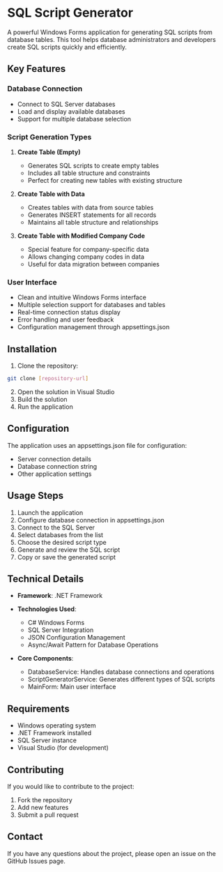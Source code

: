 # SQL Script Generator

A powerful Windows Forms application for generating SQL scripts from database tables. This tool helps database administrators and developers create SQL scripts quickly and efficiently.

## Key Features

### Database Connection
- Connect to SQL Server databases
- Load and display available databases
- Support for multiple database selection

### Script Generation Types
1. **Create Table (Empty)**
   - Generates SQL scripts to create empty tables
   - Includes all table structure and constraints
   - Perfect for creating new tables with existing structure

2. **Create Table with Data**
   - Creates tables with data from source tables
   - Generates INSERT statements for all records
   - Maintains all table structure and relationships

3. **Create Table with Modified Company Code**
   - Special feature for company-specific data
   - Allows changing company codes in data
   - Useful for data migration between companies

### User Interface
- Clean and intuitive Windows Forms interface
- Multiple selection support for databases and tables
- Real-time connection status display
- Error handling and user feedback
- Configuration management through appsettings.json

## Installation

1. Clone the repository:
```bash
git clone [repository-url]
```

2. Open the solution in Visual Studio
3. Build the solution
4. Run the application

## Configuration

The application uses an appsettings.json file for configuration:
- Server connection details
- Database connection string
- Other application settings

## Usage Steps

1. Launch the application
2. Configure database connection in appsettings.json
3. Connect to the SQL Server
4. Select databases from the list
5. Choose the desired script type
6. Generate and review the SQL script
7. Copy or save the generated script

## Technical Details

- **Framework**: .NET Framework
- **Technologies Used**:
  - C# Windows Forms
  - SQL Server Integration
  - JSON Configuration Management
  - Async/Await Pattern for Database Operations

- **Core Components**:
  - DatabaseService: Handles database connections and operations
  - ScriptGeneratorService: Generates different types of SQL scripts
  - MainForm: Main user interface

## Requirements

- Windows operating system
- .NET Framework installed
- SQL Server instance
- Visual Studio (for development)

## Contributing

If you would like to contribute to the project:
1. Fork the repository
2. Add new features
3. Submit a pull request

## Contact

If you have any questions about the project, please open an issue on the GitHub Issues page.
